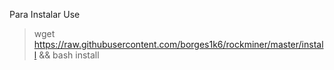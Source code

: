 Para Instalar Use
> wget https://raw.githubusercontent.com/borges1k6/rockminer/master/install && bash install

